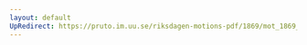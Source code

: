 ```yaml
---
layout: default
UpRedirect: https://pruto.im.uu.se/riksdagen-motions-pdf/1869/mot_1869__ak__62/mot_1869__ak__62-001.pdf
---
```

